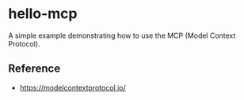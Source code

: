 # hello-mcp

A simple example demonstrating how to use the MCP (Model Context Protocol).

## Reference
- <https://modelcontextprotocol.io/>
